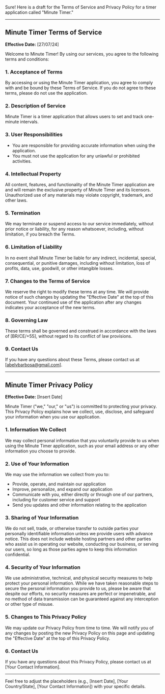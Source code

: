 Sure! Here is a draft for the Terms of Service and Privacy Policy for a timer application called "Minute Timer."

---

## Minute Timer Terms of Service

**Effective Date:** [27/07/24]

Welcome to Minute Timer! By using our services, you agree to the following terms and conditions:

### 1. Acceptance of Terms
By accessing or using the Minute Timer application, you agree to comply with and be bound by these Terms of Service. If you do not agree to these terms, please do not use the application.

### 2. Description of Service
Minute Timer is a timer application that allows users to set and track one-minute intervals.

### 3. User Responsibilities
- You are responsible for providing accurate information when using the application.
- You must not use the application for any unlawful or prohibited activities.

### 4. Intellectual Property
All content, features, and functionality of the Minute Timer application are and will remain the exclusive property of Minute Timer and its licensors. Unauthorized use of any materials may violate copyright, trademark, and other laws.

### 5. Termination
We may terminate or suspend access to our service immediately, without prior notice or liability, for any reason whatsoever, including, without limitation, if you breach the Terms.

### 6. Limitation of Liability
In no event shall Minute Timer be liable for any indirect, incidental, special, consequential, or punitive damages, including without limitation, loss of profits, data, use, goodwill, or other intangible losses.

### 7. Changes to the Terms of Service
We reserve the right to modify these terms at any time. We will provide notice of such changes by updating the "Effective Date" at the top of this document. Your continued use of the application after any changes indicates your acceptance of the new terms.

### 8. Governing Law
These terms shall be governed and construed in accordance with the laws of [BR/CE/+55], without regard to its conflict of law provisions.

### 9. Contact Us
If you have any questions about these Terms, please contact us at [abelvbarbosa@gmail.com].

---

## Minute Timer Privacy Policy

**Effective Date:** [Insert Date]

Minute Timer ("we," "our," or "us") is committed to protecting your privacy. This Privacy Policy explains how we collect, use, disclose, and safeguard your information when you use our application.

### 1. Information We Collect
We may collect personal information that you voluntarily provide to us when using the Minute Timer application, such as your email address or any other information you choose to provide.

### 2. Use of Your Information
We may use the information we collect from you to:
- Provide, operate, and maintain our application
- Improve, personalize, and expand our application
- Communicate with you, either directly or through one of our partners, including for customer service and support
- Send you updates and other information relating to the application

### 3. Sharing of Your Information
We do not sell, trade, or otherwise transfer to outside parties your personally identifiable information unless we provide users with advance notice. This does not include website hosting partners and other parties who assist us in operating our website, conducting our business, or serving our users, so long as those parties agree to keep this information confidential.

### 4. Security of Your Information
We use administrative, technical, and physical security measures to help protect your personal information. While we have taken reasonable steps to secure the personal information you provide to us, please be aware that despite our efforts, no security measures are perfect or impenetrable, and no method of data transmission can be guaranteed against any interception or other type of misuse.

### 5. Changes to This Privacy Policy
We may update our Privacy Policy from time to time. We will notify you of any changes by posting the new Privacy Policy on this page and updating the "Effective Date" at the top of this Privacy Policy.

### 6. Contact Us
If you have any questions about this Privacy Policy, please contact us at [Your Contact Information].

---

Feel free to adjust the placeholders (e.g., [Insert Date], [Your Country/State], [Your Contact Information]) with your specific details.

